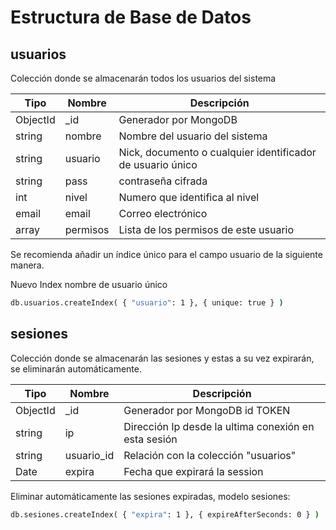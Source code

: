 # Estructura de Base de Datos

## usuarios
Colección donde se almacenarán todos los usuarios del sistema

|Tipo       |Nombre |Descripción|
|--------|----------|-----------------------|
|ObjectId   | _id   |Generador por MongoDB|
|string     |nombre |Nombre del usuario del sistema|
|string     |usuario|Nick, documento o cualquier identificador de usuario único|
|string     | pass  |contraseña cifrada|
|int        | nivel |Numero que identifica al nivel|
|email      | email |Correo electrónico|
|array      | permisos|Lista de los permisos de este usuario|

Se recomienda añadir un índice único para el campo usuario de la siguiente
manera.

Nuevo Index nombre de usuario único
```cmd
db.usuarios.createIndex( { "usuario": 1 }, { unique: true } )
```

## sesiones
Colección donde se almacenarán las sesiones y estas a su vez expirarán,
se eliminarán automáticamente.

|Tipo       |Nombre |Descripción|
|--------   |----------|-----------------------|
|ObjectId   | _id   |Generador por MongoDB id TOKEN|
|string     | ip    |Dirección Ip desde la ultima conexión en esta sesión|
|string     | usuario_id|Relación con la colección "usuarios"|
|Date       | expira|Fecha que expirará la session|

Eliminar automáticamente las sesiones expiradas, modelo sesiones:
```cmd
db.sesiones.createIndex( { "expira": 1 }, { expireAfterSeconds: 0 } )
```